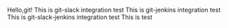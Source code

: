 ﻿Hello,git!
 This is git-slack integration test
 This is git-jenkins integration test
 This is git-slack-jenkins integration test
 This is test
